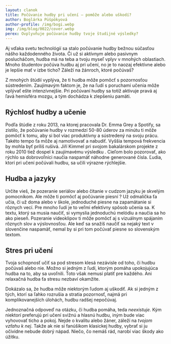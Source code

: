 ```yaml
---
layout: clanok
title: Počúvanie hudby pri učení – pomôže alebo uškodí?
author: Boglárka Püšpökyová
author-profile: /img/bogi.webp
img: /img/blog/0022/cover.webp
perex: Ovplyvňuje počúvanie hudby tvoje študijné výsledky?
---
```


Aj vďaka svetu technológií sa stalo počúvanie hudby bežnou súčasťou nášho každodenného života. Či už si aktívnym alebo pasívnym poslucháčom, hudba má na teba a tvoju myseľ vplyv v mnohých oblastiach. Mnoho študentov počúva hudbu aj pri učení, no je to naozaj efektívne alebo je lepšie mať v izbe ticho? Záleží na žánroch, ktoré počúvaš?

Z mnohých štúdií vyplýva, že ti hudba môže pomôcť s pozornosťou sústredením. Zaujímavým faktom je, že na ľudí s poruchami učenia môže vplývať ešte intenzívnejšie. Pri počúvaní hudby sa totiž aktivuje pravá aj ľavá hemisféra mozgu, a tým dochádza k zlepšeniu pamäti.

## Rýchlosť hudby a učenie
Podľa štúdie z roku 2013, na ktorej pracovala Dr. Emma Grey a Spotify, sa zistilo, že počúvanie hudby v rozmedzí 50-80 úderov za minútu ti môže pomôcť k tomu, aby si bol viac produktívny a sústredený na svoju prácu. Takéto tempo ťa môže aj namotivovať a nabudiť. Vyššia tempová frekvencia by mohla byť príliš rušivá. Jiří Kimmel pri svojom bakalárskom projekte  z roku 2010 tiež dospel k zaujímavému výsledku . Cieľom bolo pozorovať, ako rýchlo sa dobrovoľníci naučia naspamäť náhodne generované čísla. Ľudia, ktorí pri učení počúvali hudbu, sa učili výrazne rýchlejšie.

## Hudba a jazyky
Určite vieš, že pozeranie seriálov alebo čítanie v cudzom jazyku je skvelým pomocníkom. Ale môže ti pomôcť aj počúvanie piesní ? Už odmalička ťa učia, či už doma alebo v škole, jednoduché piesne na zapamätanie si rôznych vecí. Pre mnoho ľudí je to veľmi efektívny spôsob učenia sa. K textu, ktorý sa musia naučiť, si vymyslia jednoduchú melódiu a naučia sa ho ako pieseň.  Pozeranie videoklipov ti môže pomôcť aj s vizuálnym spájaním rôznych slov a výslovnosťou. Ale keď sa snažíš naučiť sa nejaký text v slovenčine naspamäť, nemal by si pri tom počúvať piesne so slovenským textom.

## Stres pri učení
Tvoja schopnosť učiť sa pod stresom klesá nezávisle od toho, či hudbu počúvaš alebo nie. Možno si jedným z ľudí, ktorým pomáha upokojujúca hudba na to, aby sa uvoľnili. Toto však nemusí platiť pre každého. Ani relaxačná hudba ťa stresu nezbaví okamžite.

Dokázalo sa, že hudba môže niektorým ľudom aj uškodiť. Ak si jedným z tých, ktorí sa ľahko rozrušia a stratia pozornosť, najmä pri komplikovanejších úlohách, hudbu radšej nepočúvaj.

Jednoznačná odpoveď na otázku, či hudba pomáha, teda *neexistuje*.  Kým niektorí preferujú pri učení svižnú a hlasnú hudbu, iným bude viac vyhovovať ticho a pokoj. Nejde o kvalitu alebo žáner, záleží na *tvojom vzťahu k nej*. Takže ak nie si fanúšikom klasickej hudby, vybrať si ju očividne nebude dobrý nápad. Niečo, čo nemáš rád, narobí viac škody ako úžitku. 
